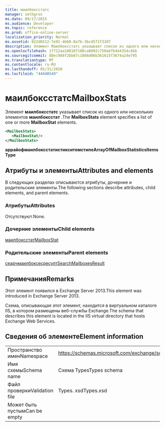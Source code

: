 ```yaml
---
title: маилбоксстатс
manager: sethgros
ms.date: 09/17/2015
ms.audience: Developer
ms.topic: reference
ms.prod: office-online-server
localization_priority: Normal
ms.assetid: 022d6512-7e91-4b60-8a7b-3bcd571f3107
description: Элемент Маилбоксстатс указывает список из одного или нескольких элементов Маилбоксстат.
ms.openlocfilehash: 1f712aa10816f100ca8092c750abfb444354c4bb
ms.sourcegitcommit: 88ec988f2bb67c1866d06b361615f3674a24e795
ms.translationtype: MT
ms.contentlocale: ru-RU
ms.lasthandoff: 05/31/2020
ms.locfileid: "44440549"
---
```

# <a name="mailboxstats"></a><span data-ttu-id="b53c8-103">маилбоксстатс</span><span class="sxs-lookup"><span data-stu-id="b53c8-103">MailboxStats</span></span>

<span data-ttu-id="b53c8-104">Элемент **маилбоксстатс** указывает список из одного или нескольких элементов **маилбоксстат** .</span><span class="sxs-lookup"><span data-stu-id="b53c8-104">The **MailboxStats** element specifies a list of one or more **MailboxStat** elements.</span></span> 
  
```XML
<MailboxStats>
   <MailboxStat/>
</MailboxStats>
```

<span data-ttu-id="b53c8-105">**аррайофмаилбоксстатистикситемстипе**</span><span class="sxs-lookup"><span data-stu-id="b53c8-105">**ArrayOfMailboxStatisticsItemsType**</span></span>

## <a name="attributes-and-elements"></a><span data-ttu-id="b53c8-106">Атрибуты и элементы</span><span class="sxs-lookup"><span data-stu-id="b53c8-106">Attributes and elements</span></span>

<span data-ttu-id="b53c8-107">В следующих разделах описываются атрибуты, дочерние и родительские элементы.</span><span class="sxs-lookup"><span data-stu-id="b53c8-107">The following sections describe attributes, child elements, and parent elements.</span></span>
  
### <a name="attributes"></a><span data-ttu-id="b53c8-108">Атрибуты</span><span class="sxs-lookup"><span data-stu-id="b53c8-108">Attributes</span></span>

<span data-ttu-id="b53c8-109">Отсутствуют.</span><span class="sxs-lookup"><span data-stu-id="b53c8-109">None.</span></span>
  
### <a name="child-elements"></a><span data-ttu-id="b53c8-110">Дочерние элементы</span><span class="sxs-lookup"><span data-stu-id="b53c8-110">Child elements</span></span>

[<span data-ttu-id="b53c8-111">маилбоксстат</span><span class="sxs-lookup"><span data-stu-id="b53c8-111">MailboxStat</span></span>](mailboxstat.md)
  
### <a name="parent-elements"></a><span data-ttu-id="b53c8-112">Родительские элементы</span><span class="sxs-lookup"><span data-stu-id="b53c8-112">Parent elements</span></span>

[<span data-ttu-id="b53c8-113">сеарчмаилбоксесресулт</span><span class="sxs-lookup"><span data-stu-id="b53c8-113">SearchMailboxesResult</span></span>](searchmailboxesresult.md)
  
## <a name="remarks"></a><span data-ttu-id="b53c8-114">Примечания</span><span class="sxs-lookup"><span data-stu-id="b53c8-114">Remarks</span></span>

<span data-ttu-id="b53c8-115">Этот элемент появился в Exchange Server 2013.</span><span class="sxs-lookup"><span data-stu-id="b53c8-115">This element was introduced in Exchange Server 2013.</span></span>
  
<span data-ttu-id="b53c8-116">Схема, описывающая этот элемент, находится в виртуальном каталоге IIS, в котором размещены веб-службы Exchange.</span><span class="sxs-lookup"><span data-stu-id="b53c8-116">The schema that describes this element is located in the IIS virtual directory that hosts Exchange Web Services.</span></span>
  
## <a name="element-information"></a><span data-ttu-id="b53c8-117">Сведения об элементе</span><span class="sxs-lookup"><span data-stu-id="b53c8-117">Element information</span></span>

|||
|:-----|:-----|
|<span data-ttu-id="b53c8-118">Пространство имен</span><span class="sxs-lookup"><span data-stu-id="b53c8-118">Namespace</span></span>  <br/> |https://schemas.microsoft.com/exchange/services/2006/types  <br/> |
|<span data-ttu-id="b53c8-119">Имя схемы</span><span class="sxs-lookup"><span data-stu-id="b53c8-119">Schema name</span></span>  <br/> |<span data-ttu-id="b53c8-120">Схема Types</span><span class="sxs-lookup"><span data-stu-id="b53c8-120">Types schema</span></span>  <br/> |
|<span data-ttu-id="b53c8-121">Файл проверки</span><span class="sxs-lookup"><span data-stu-id="b53c8-121">Validation file</span></span>  <br/> |<span data-ttu-id="b53c8-122">Types. xsd</span><span class="sxs-lookup"><span data-stu-id="b53c8-122">Types.xsd</span></span>  <br/> |
|<span data-ttu-id="b53c8-123">Может быть пустым</span><span class="sxs-lookup"><span data-stu-id="b53c8-123">Can be empty</span></span>  <br/> ||
   

